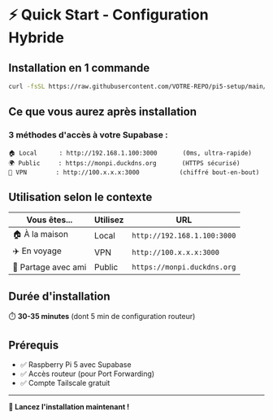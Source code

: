 # ⚡ Quick Start - Configuration Hybride

## Installation en 1 commande

```bash
curl -fsSL https://raw.githubusercontent.com/VOTRE-REPO/pi5-setup/main/01-infrastructure/external-access/hybrid-setup/scripts/01-setup-hybrid-access.sh | bash
```

## Ce que vous aurez après installation

### 3 méthodes d'accès à votre Supabase :

```
🏠 Local      : http://192.168.1.100:3000       (0ms, ultra-rapide)
🌍 Public     : https://monpi.duckdns.org       (HTTPS sécurisé)
🔐 VPN        : http://100.x.x.x:3000           (chiffré bout-en-bout)
```

## Utilisation selon le contexte

| Vous êtes... | Utilisez | URL |
|--------------|----------|-----|
| 🏠 À la maison | Local | `http://192.168.1.100:3000` |
| ✈️ En voyage | VPN | `http://100.x.x.x:3000` |
| 👥 Partage avec ami | Public | `https://monpi.duckdns.org` |

## Durée d'installation

⏱️ **30-35 minutes** (dont 5 min de configuration routeur)

## Prérequis

- ✅ Raspberry Pi 5 avec Supabase
- ✅ Accès routeur (pour Port Forwarding)
- ✅ Compte Tailscale gratuit

---

**🚀 Lancez l'installation maintenant !**
